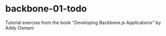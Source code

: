 # backbone-01-todo
Tutorial exercise from the book "Developing Backbone.js Applications" by Addy Osmani
